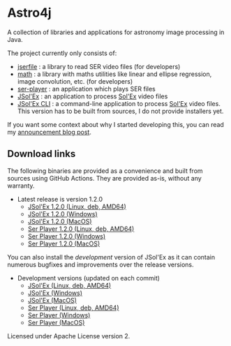 # Astro4j

A collection of libraries and applications for astronomy image processing in Java.

The project currently only consists of:

- [jserfile](jserfile/) : a library to read SER video files (for developers)
- [math](math/) : a library with maths utilities like linear and ellipse regression, image convolution, etc. (for developers)
- [ser-player](ser-player/) : an application which plays SER files
- [JSol'Ex](jsolex) : an application to process [Sol'Ex](http://www.astrosurf.com/solex/) video files
- [JSol'Ex CLI](jsolex-cli) : a command-line application to process [Sol'Ex](http://www.astrosurf.com/solex/) video files. This version has to be built from sources, I do not provide installers yet.

If you want some context about why I started developing this, you can read my [announcement blog post](https://melix.github.io/blog/2023/04-22-introducing-astro4j.html).

## Download links

The following binaries are provided as a convenience and built from sources using GitHub Actions.
They are provided as-is, without any warranty.

- Latest release is version 1.2.0
  - [JSol'Ex 1.2.0 (Linux, deb, AMD64)](https://jsolex.s3.eu-west-3.amazonaws.com/jsolex-ubuntu-latest/jsolex_1.2.0-1_amd64.deb)
  - [JSol'Ex 1.2.0 (Windows)](https://jsolex.s3.eu-west-3.amazonaws.com/jsolex-windows-latest/jsolex-1.2.0.msi)
  - [JSol'Ex 1.2.0 (MacOS)](https://jsolex.s3.eu-west-3.amazonaws.com/jsolex-macos-latest/jsolex-1.2.0.pkg)
  - [Ser Player 1.2.0 (Linux, deb, AMD64)](https://jsolex.s3.eu-west-3.amazonaws.com/ser-player-ubuntu-latest/ser-player_1.2.0-1_amd64.deb)
  - [Ser Player 1.2.0 (Windows)](https://jsolex.s3.eu-west-3.amazonaws.com/ser-player-windows-latest/ser-player-1.2.0.msi)
  - [Ser Player 1.2.0 (MacOS)](https://jsolex.s3.eu-west-3.amazonaws.com/ser-player-macos-latest/ser-player-1.2.0.pkg)

You can also install the _development_ version of JSol'Ex as it can contain numerous bugfixes and improvements over the release versions.

- Development versions (updated on each commit)
  - [JSol'Ex (Linux, deb, AMD64)](https://jsolex.s3.eu-west-3.amazonaws.com/jsolex-ubuntu-latest/jsolex-devel_1.2.1-1_amd64.deb)
  - [JSol'Ex (Windows)](https://jsolex.s3.eu-west-3.amazonaws.com/jsolex-windows-latest/jsolex-devel-1.2.1.msi)
  - [JSol'Ex (MacOS)](https://jsolex.s3.eu-west-3.amazonaws.com/jsolex-macos-latest/jsolex-devel-1.2.1.pkg)
  - [Ser Player (Linux, deb, AMD64)](https://jsolex.s3.eu-west-3.amazonaws.com/ser-player-ubuntu-latest/ser-player-devel_1.2.1-1_amd64.deb)
  - [Ser Player (Windows)](https://jsolex.s3.eu-west-3.amazonaws.com/ser-player-windows-latest/ser-player-devel-1.2.1.msi)
  - [Ser Player (MacOS)](https://jsolex.s3.eu-west-3.amazonaws.com/ser-player-macos-latest/ser-player-devel-1.2.1.pkg)


Licensed under Apache License version 2.
